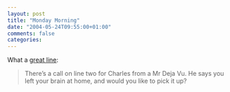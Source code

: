 ```yaml
---
layout: post
title: "Monday Morning"
date: "2004-05-24T09:55:00+01:00"
comments: false
categories: 
---
```


<p>What a <a href="http://fishbowl.pastiche.org/2004/05/24/monday_morning">great line</a>:</p>

<blockquote>
<p>There&#8217;s a call on line two for Charles from a Mr Deja Vu. He says you left your brain at home, and would you like to pick it up?</p>
</blockquote>


